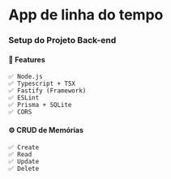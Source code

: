 # App de linha do tempo

  ### Setup do Projeto Back-end

  #### 🧪 Features
    ✅ Node.js
    ✅ Typescript + TSX
    ✅ Fastify (Framework)
    ✅ ESLint
    ✅ Prisma + SQLite
    ✅ CORS

  #### ⚙ CRUD de Memórias
    ✅ Create
    ✅ Read
    ✅ Update
    ✅ Delete

